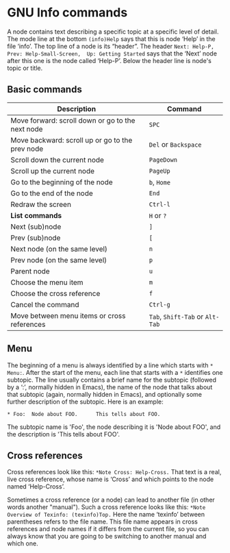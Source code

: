 # GNU Info commands

A node contains text describing a specific topic at a specific level of detail.
The mode line at the bottom `(info)Help` says that this is node ‘Help’ in the file ‘info’.
The top line of a node is its “header”. The header `Next: Help-P,  Prev: Help-Small-Screen,  Up: Getting Started` 
says that the ‘Next’ node after this one is the node called ‘Help-P’. Below the header line is node's topic or title. 

## Basic commands

Description | Command
--- | ---
Move forward: scroll down or go to the next node | `SPC`
Move backward: scroll up or go to the prev node | `Del` or `Backspace`
Scroll down the current node | `PageDown`
Scroll up the current node | `PageUp`
Go to the beginning of the node | `b`, `Home`
Go to the end of the node | `End`
Redraw the screen | `Ctrl-l`
**List commands** | `H` or `?`
Next (sub)node | `]`
Prev (sub)node | `[`
Next node (on the same level) | `n`
Prev node (on the same level) | `p`
Parent node | `u`
Choose the menu item | `m`
Choose the cross reference | `f`
Cancel the command | `Ctrl-g`
Move between menu items or cross references | `Tab`, `Shift-Tab` or `Alt-Tab`

## Menu
The beginning of a menu is always identified by a line which starts with `* Menu:`.
After the start of the menu, each line that starts with a `*` identifies one subtopic.
The line usually contains a brief name for the subtopic (followed by a ‘:’, normally hidden in Emacs),
the name of the node that talks about that subtopic (again, normally hidden in Emacs),
and optionally some further description of the subtopic.
Here is an example:

    * Foo:  Node about FOO.      This tells about FOO.

The subtopic name is 'Foo', the node describing it is 'Node about FOO', and the description is 'This tells about FOO'.

## Cross references
Cross references look like this: `*Note Cross: Help-Cross.`  That text is a real, live cross reference,
whose name is ‘Cross’ and which points to the node named ‘Help-Cross’.

Sometimes a cross reference (or a node) can lead to another file (in other words another "manual").
Such a cross reference looks like this: `*Note Overview of Texinfo: (texinfo)Top.`
Here the name ‘texinfo’ between parentheses refers to the file name. This file name appears in cross
references and node names if it differs from the current file, so you
can always know that you are going to be switching to another manual and
which one.

